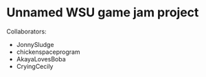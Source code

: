# Unnamed WSU game jam project

Collaborators:

- JonnySludge
- chickenspaceprogram
- AkayaLovesBoba
- CryingCecily

